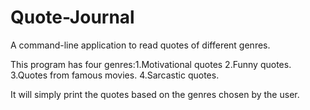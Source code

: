 # Quote-Journal
A command-line application to read quotes of different genres.

This program has four genres:1.Motivational quotes 
                             2.Funny quotes.
                             3.Quotes from famous movies.
                             4.Sarcastic quotes.
                            
It will simply print the quotes based on the genres chosen by the user.
